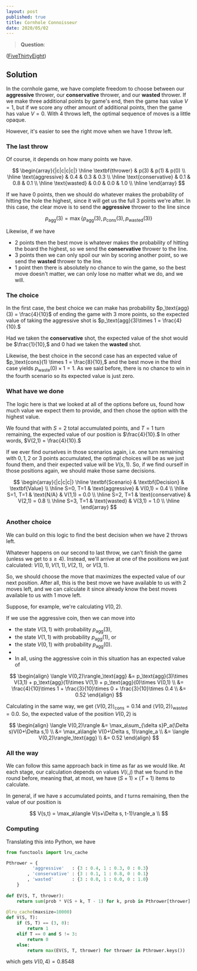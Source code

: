 ```yaml
---
layout: post
published: true
title: Cornhole Connoisseur
date: 2020/05/02
---
```


>**Question**: 

<!--more-->

([FiveThirtyEight](URL))

## Solution

In the cornhole game, we have complete freedom to choose between our **aggressive** thrower, our **conservative** thrower, and our **wasted** thrower. If we make three additional points by game's end, then the game has value $V = 1,$ but if we score any other amount of additional points, then the game has value $V = 0.$ With $4$ throws left, the optimal sequence of moves is a little opaque. 

However, it's easier to see the right move when we have $1$ throw left. 

### The last throw

Of course, it depends on how many points we have. 

$$
\begin{array}{|c|c|c|c|} \hline
\textbf{thrower} & p(3) & p(1) & p(0) \\ \hline
\text{aggressive} & 0.4 & 0.3 & 0.3 \\ \hline
\text{conservative} & 0.1 & 0.8 & 0.1 \\ \hline
\text{wasted} & 0.0 & 0.0 & 1.0 \\ \hline
\end{array}
$$

If we have $0$ points, then we should do whatever makes the probability of hitting the hole the highest, since it will get us the full $3$ points we're after. In this case, the clear move is to send the **aggressive** thrower to the line since 

$$
p_\text{agg}(3) = \max\{p_\text{agg}(3),\, p_\text{cons}(3),\, p_\text{wasted}(3)\}
$$

Likewise, if we have

- $2$ points then the best move is whatever makes the probability of hitting the board the highest, so we send the **conservative** thrower to the line.
- $3$ points then we can only spoil our win by scoring another point, so we send the **wasted** thrower to the line.
- $1$ point then there is absolutely no chance to win the game, so the best move doesn't matter, we can only lose no matter what we do, and we will.

### The choice

In the first case, the best choice we can make has probability $p_\text{agg}(3) = \frac{4}{10}$ of ending the game with $3$ more points, so the expected value of taking the aggressive shot is $p_\text{agg}(3)\times 1 = \frac{4}{10}.$ 

Had we taken the **conservative** shot, the expected value of the shot would be $\frac{1}{10},$ and $0$ had we taken the **wasted** shot.

Likewise, the best choice in the second case has an expected value of $p_\text{cons}(1) \times 1 = \frac{8}{10},$ and the best move in the third case yields $p_\text{waste}(0) \times 1 = 1.$ As we said before, there is no chance to win in the fourth scenario so its expected value is just zero.

### What have we done

The logic here is that we looked at all of the options before us, found how much value we expect them to provide, and then chose the option with the highest value. 

We found that with $S = 2$ total accumulated points, and $T = 1$ turn remaining, the expected value of our position is $\frac{4}{10}.$ In other words, $V(2,1) = \frac{4}{10}.$ 

If we ever find ourselves in those scenarios again, i.e. one turn remaining with $0, 1, 2$ or $3$ points accumulated, the optimal choices will be as we just found them, and their expected value will be $V(s,1)$. So, if we find ourself in those positions again, we should make those same decisions. 

$$
\begin{array}{|c|c|c|} \hline
\textbf{Scenario} & \textbf{Decision} & \textbf{Value} \\ \hline
S=0, T=1 & \text{aggressive} & V(0,1) = 0.4 \\ \hline
S=1, T=1 & \text{N/A} & V(1,1) = 0.0 \\ \hline
S=2, T=1 & \text{conservative} & V(2,1) = 0.8 \\ \hline
S=3, T=1 & \text{wasted} & V(3,1) = 1.0 \\ \hline
\end{array}
$$

### Another choice

We can build on this logic to find the best decision when we have $2$ throws left.

Whatever happens on our second to last throw, we can't finish the game (unless we get to $s \geq 4$). Instead, we'll arrive at one of the positions we just calculated: $V(0,1),\, V(1,1),\, V(2,1),\,$ or $V(3,1).$ 

So, we should choose the move that maximizes the expected value of our next position. After all, this is the best move we have available to us with $2$ moves left, and we can calculate it since already know the best moves available to us with $1$ move left. 

Suppose, for example, we're calculating $V(0,2).$ 

If we use the aggressive coin, then we can move into 

- the state $V(3,1)$ with probability $p_\text{agg}(3),$ 
- the state $V(1,1)$ with probability $p_\text{agg}(1),$ or 
- the state $V(0,1)$ with probability $p_\text{agg}(0).$ 
- 
- In all, using the aggressive coin in this situation has an expected value of 

$$
\begin{align}
\langle V(0,2)\rangle_\text{agg} &= p_\text{agg}(3)\times V(3,1) + p_\text{agg}(1)\times V(1,1) + p_\text{agg}(0)\times V(0,1) \\
&= \frac{4}{10}\times 1 + \frac{3}{10}\times 0 + \frac{3}{10}\times 0.4 \\
&= 0.52
\end{align}
$$

Calculating in the same way, we get $\langle V(0,2)\rangle_\text{cons} = 0.14$ and $\langle V(0,2)\rangle_\text{wasted} = 0.0.$ So, the expected value of the position $V(0,2)$ is

$$
\begin{align}
\langle V(0,2)\rangle &= \max_a\sum_{\delta s}P_a(\Delta s)V(0+\Delta s,1) \\
&= \max_a\langle V(0+\Delta s, 1)\rangle_a \\
&= \langle V(0,2)\rangle_\text{agg} \\
&= 0.52
\end{align}
$$

### All the way

We can follow this same approach back in time as far as we would like. At each stage, our calculation depends on values $V(i,j)$ that we found in the round before, meaning that, at most, we have $(S+1)\times(T+1)$ items to calculate.

In general, if we have $s$ accumulated points, and $t$ turns remaining, then the value of our position is 

$$
V(s,t) = \max_a\langle V(s+\Delta s, t-1)\rangle_a \\
$$

### Computing

Translating this into Python, we have 

```python
from functools import lru_cache

Pthrower = {
          'aggressive'   : {3 : 0.4, 1 : 0.3, 0 : 0.3}
        , 'conservative' : {3 : 0.1, 1 : 0.8, 0 : 0.1}
        , 'wasted'       : {3 : 0.0, 1 : 0.0, 0 : 1.0}
    }
    
def EV(S, T, thrower):
    return sum(prob * V(S + k, T - 1) for k, prob in Pthrower[thrower].items())
    
@lru_cache(maxsize=10000)
def V(S, T):
    if (S, T) == (3, 0):
        return 1
    elif T == 0 and S != 3:
        return 0
    else:
        return max(EV(S, T, thrower) for thrower in Pthrower.keys())
```

which gets $V(0,4) = 0.8548$

<br>
